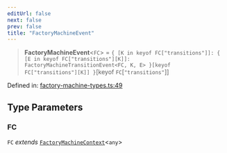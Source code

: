 ```yaml
---
editUrl: false
next: false
prev: false
title: "FactoryMachineEvent"
---
```


> **FactoryMachineEvent**\<`FC`\> = `{ [K in keyof FC["transitions"]]: { [E in keyof FC["transitions"][K]]: FactoryMachineTransitionEvent<FC, K, E> }[keyof FC["transitions"][K]] }`\[keyof `FC`\[`"transitions"`\]\]

Defined in: [factory-machine-types.ts:49](https://github.com/WinstonFassett/matchina/blob/2d22b2187dda803854f54b63fe09d04bd833387d/src/factory-machine-types.ts#L49)

## Type Parameters

### FC

`FC` *extends* [`FactoryMachineContext`](/docs/src/content/docs/reference/interfaces/factorymachinecontext/)\<`any`\>
